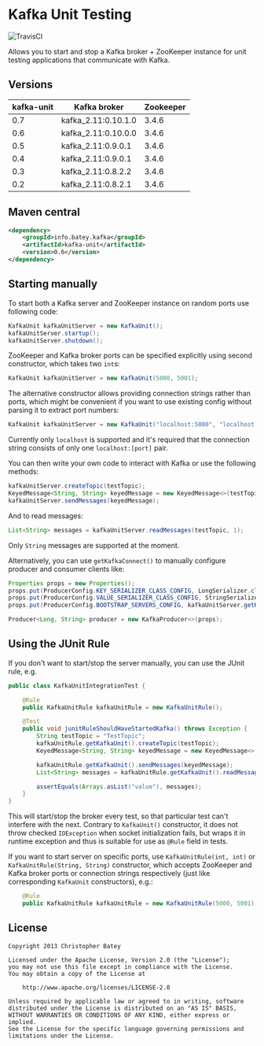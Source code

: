 # Kafka Unit Testing

![TravisCI](https://travis-ci.org/chbatey/kafka-unit.svg?branch=master)

Allows you to start and stop a Kafka broker + ZooKeeper instance for unit testing applications that communicate with Kafka.

## Versions
| kafka-unit | Kafka broker            | Zookeeper |
|------------|-------------------------|-----------|
| 0.7        | kafka_2.11:0.10.1.0     | 3.4.6     |
| 0.6        | kafka_2.11:0.10.0.0     | 3.4.6     |
| 0.5        | kafka_2.11:0.9.0.1      | 3.4.6     |
| 0.4        | kafka_2.11:0.9.0.1      | 3.4.6     |
| 0.3        | kafka_2.11:0.8.2.2      | 3.4.6     |
| 0.2        | kafka_2.11:0.8.2.1      | 3.4.6     |

## Maven central

```xml
<dependency>
    <groupId>info.batey.kafka</groupId>
    <artifactId>kafka-unit</artifactId>
    <version>0.6</version>
</dependency>
```

## Starting manually

To start both a Kafka server and ZooKeeper instance on random ports use following code:

```java
KafkaUnit kafkaUnitServer = new KafkaUnit();
kafkaUnitServer.startup();
kafkaUnitServer.shutdown();
```

ZooKeeper and Kafka broker ports can be specified explicitly using second constructor, which takes two `int`s:

```java
KafkaUnit kafkaUnitServer = new KafkaUnit(5000, 5001);
```

The alternative constructor allows providing connection strings rather than ports, which might be convenient if you want to use existing config without parsing it to extract port numbers:

```java
KafkaUnit kafkaUnitServer = new KafkaUnit("localhost:5000", "localhost:5001");
```

Currently only `localhost` is supported and it's required that the connection string consists of only one `localhost:[port]` pair.

You can then write your own code to interact with Kafka or use the following methods:

```java
kafkaUnitServer.createTopic(testTopic);
KeyedMessage<String, String> keyedMessage = new KeyedMessage<>(testTopic, "key", "value");
kafkaUnitServer.sendMessages(keyedMessage);
```

And to read messages:

```java
List<String> messages = kafkaUnitServer.readMessages(testTopic, 1);
```

Only `String` messages are supported at the moment.

Alternatively, you can use `getKafkaConnect()` to manually configure producer and consumer clients like:

```java
Properties props = new Properties();
props.put(ProducerConfig.KEY_SERIALIZER_CLASS_CONFIG, LongSerializer.class.getCanonicalName());
props.put(ProducerConfig.VALUE_SERIALIZER_CLASS_CONFIG, StringSerializer.class.getCanonicalName());
props.put(ProducerConfig.BOOTSTRAP_SERVERS_CONFIG, kafkaUnitServer.getKafkaConnect());

Producer<Long, String> producer = new KafkaProducer<>(props);
```

## Using the JUnit Rule

If you don't want to start/stop the server manually, you can use the JUnit rule, e.g.

```java
public class KafkaUnitIntegrationTest {

    @Rule
    public KafkaUnitRule kafkaUnitRule = new KafkaUnitRule();

    @Test
    public void junitRuleShouldHaveStartedKafka() throws Exception {
        String testTopic = "TestTopic";
        kafkaUnitRule.getKafkaUnit().createTopic(testTopic);
        KeyedMessage<String, String> keyedMessage = new KeyedMessage<>(testTopic, "key", "value");

        kafkaUnitRule.getKafkaUnit().sendMessages(keyedMessage);
        List<String> messages = kafkaUnitRule.getKafkaUnit().readMessages(testTopic, 1);

        assertEquals(Arrays.asList("value"), messages);
    }
}
```

This will start/stop the broker every test, so that particular test can't interfere with the next. 
Contrary to `KafkaUnit()` constructor, it does not throw checked `IOException` when socket initialization fails, but wraps it in runtime exception and thus is suitable for use as `@Rule` field in tests.

If you want to start server on specific ports, use `KafkaUnitRule(int, int)` or `KafkaUnitRule(String, String)` constructor, which accepts ZooKeeper and Kafka broker ports or connection strings respectively (just like corresponding `KafkaUnit` constructors), e.g.:

```java
    @Rule
    public KafkaUnitRule kafkaUnitRule = new KafkaUnitRule(5000, 5001);
```

## License

```
Copyright 2013 Christopher Batey

Licensed under the Apache License, Version 2.0 (the "License");
you may not use this file except in compliance with the License.
You may obtain a copy of the License at

    http://www.apache.org/licenses/LICENSE-2.0

Unless required by applicable law or agreed to in writing, software
distributed under the License is distributed on an "AS IS" BASIS,
WITHOUT WARRANTIES OR CONDITIONS OF ANY KIND, either express or implied.
See the License for the specific language governing permissions and
limitations under the License.
```

